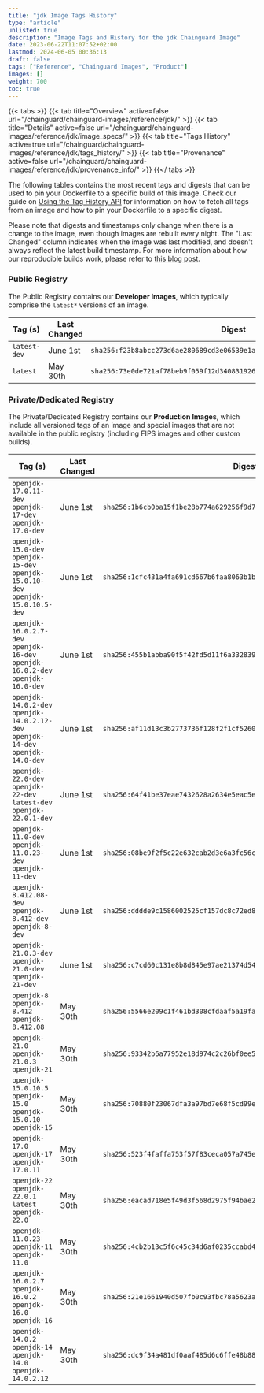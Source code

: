 ```yaml
---
title: "jdk Image Tags History"
type: "article"
unlisted: true
description: "Image Tags and History for the jdk Chainguard Image"
date: 2023-06-22T11:07:52+02:00
lastmod: 2024-06-05 00:36:13
draft: false
tags: ["Reference", "Chainguard Images", "Product"]
images: []
weight: 700
toc: true
---
```


{{< tabs >}}
{{< tab title="Overview" active=false url="/chainguard/chainguard-images/reference/jdk/" >}}
{{< tab title="Details" active=false url="/chainguard/chainguard-images/reference/jdk/image_specs/" >}}
{{< tab title="Tags History" active=true url="/chainguard/chainguard-images/reference/jdk/tags_history/" >}}
{{< tab title="Provenance" active=false url="/chainguard/chainguard-images/reference/jdk/provenance_info/" >}}
{{</ tabs >}}

The following tables contains the most recent tags and digests that can be used to pin your Dockerfile to a specific build of this image. Check our guide on [Using the Tag History API](/chainguard/chainguard-images/using-the-tag-history-api/) for information on how to fetch all tags from an image and how to pin your Dockerfile to a specific digest.

Please note that digests and timestamps only change when there is a change to the image, even though images are rebuilt every night. The "Last Changed" column indicates when the image was last modified, and doesn't always reflect the latest build timestamp. For more information about how our reproducible builds work, please refer to [this blog post](https://www.chainguard.dev/unchained/reproducing-chainguards-reproducible-image-builds).

### Public Registry
The Public Registry contains our **Developer Images**, which typically comprise the `latest*` versions of an image.

| Tag (s)       | Last Changed | Digest                                                                    |
|---------------|--------------|---------------------------------------------------------------------------|
|  `latest-dev` | June 1st     | `sha256:f23b8abcc273d6ae280689cd3e06539e1aac0540281f0a0cfbf648945f3e0633` |
|  `latest`     | May 30th     | `sha256:73e0de721af78beb9f059f12d34083192610f23bcba953a836b7581ad396a5ab` |


### Private/Dedicated Registry
The Private/Dedicated Registry contains our **Production Images**, which include all versioned tags of an image and special images that are not available in the public registry (including FIPS images and other custom builds).

| Tag (s)                                                                            | Last Changed | Digest                                                                    |
|------------------------------------------------------------------------------------|--------------|---------------------------------------------------------------------------|
|  `openjdk-17.0.11-dev` `openjdk-17-dev` `openjdk-17.0-dev`                         | June 1st     | `sha256:1b6cb0ba15f1be28b774a629256f9d76157da6e259ec895118b7f8fed7bfad65` |
|  `openjdk-15.0-dev` `openjdk-15-dev` `openjdk-15.0.10-dev` `openjdk-15.0.10.5-dev` | June 1st     | `sha256:1cfc431a4fa691cd667b6faa8063b1bda0292ddeed691c2d26a884ce64140912` |
|  `openjdk-16.0.2.7-dev` `openjdk-16-dev` `openjdk-16.0.2-dev` `openjdk-16.0-dev`   | June 1st     | `sha256:455b1abba90f5f42fd5d11f6a332839a6da14e4fb2e2d812910eb04de7e2710c` |
|  `openjdk-14.0.2-dev` `openjdk-14.0.2.12-dev` `openjdk-14-dev` `openjdk-14.0-dev`  | June 1st     | `sha256:af11d13c3b2773736f128f2f1cf52609297a21ea89b7c4078663d7af29900c18` |
|  `openjdk-22.0-dev` `openjdk-22-dev` `latest-dev` `openjdk-22.0.1-dev`             | June 1st     | `sha256:64f41be37eae7432628a2634e5eac5e9ca445949c2a7ed48c6bd2beb9df5ddba` |
|  `openjdk-11.0-dev` `openjdk-11.0.23-dev` `openjdk-11-dev`                         | June 1st     | `sha256:08be9f2f5c22e632cab2d3e6a3fc56c61eab7c753c271d5a6b376b642f9a176f` |
|  `openjdk-8.412.08-dev` `openjdk-8.412-dev` `openjdk-8-dev`                        | June 1st     | `sha256:dddde9c1586002525cf157dc8c72ed876270c39c71c06c732be2ab9e705830a4` |
|  `openjdk-21.0.3-dev` `openjdk-21.0-dev` `openjdk-21-dev`                          | June 1st     | `sha256:c7cd60c131e8b8d845e97ae21374d5462cf70f05d4cef688580cf863af8a3b2f` |
|  `openjdk-8` `openjdk-8.412` `openjdk-8.412.08`                                    | May 30th     | `sha256:5566e209c1f461bd308cfdaaf5a19fa9a0e539c72cd7f053896c3f5d9ef829ba` |
|  `openjdk-21.0` `openjdk-21.0.3` `openjdk-21`                                      | May 30th     | `sha256:93342b6a77952e18d974c2c26bf0ee57e29dea020429a94f1888b88bdd8758eb` |
|  `openjdk-15.0.10.5` `openjdk-15.0` `openjdk-15.0.10` `openjdk-15`                 | May 30th     | `sha256:70880f23067dfa3a97bd7e68f5cd99eba18e551ff605e1bcf65cdc4e373d6cf2` |
|  `openjdk-17.0` `openjdk-17` `openjdk-17.0.11`                                     | May 30th     | `sha256:523f4faffa753f57f83ceca057a745e7209a04bbe5b1afe966ae163c25cd2ffc` |
|  `openjdk-22` `openjdk-22.0.1` `latest` `openjdk-22.0`                             | May 30th     | `sha256:eacad718e5f49d3f568d2975f94bae2b20badd075c9bc728c6fd7ff01fc561e1` |
|  `openjdk-11.0.23` `openjdk-11` `openjdk-11.0`                                     | May 30th     | `sha256:4cb2b13c5f6c45c34d6af0235ccabd401154d76a07721a7f7258d9ae44804964` |
|  `openjdk-16.0.2.7` `openjdk-16.0.2` `openjdk-16.0` `openjdk-16`                   | May 30th     | `sha256:21e1661940d507fb0c93fbc78a5623aad923f6195562fca4de388156ce84693c` |
|  `openjdk-14.0.2` `openjdk-14` `openjdk-14.0` `openjdk-14.0.2.12`                  | May 30th     | `sha256:dc9f34a481df0aaf485d6c6ffe48b887009aad2274042616540eb730847b2001` |

